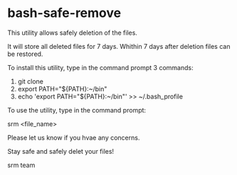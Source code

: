 # bash-safe-remove

This utility allows safely deletion of the files.


It will store all deleted files for 7 days.
Whithin 7 days after deletion files can be restored.


To install this utility, type in the command prompt 3 commands:

1. git clone <link to this repository> 
2. export PATH="${PATH}:~/bin"  
3. echo 'export PATH="${PATH}:~/bin"' >> ~/.bash_profile


To use the utility, type in the command prompt:

srm <file_name>


Please let us know if you hvae any concerns.

Stay safe and safely delet your files!


srm team


